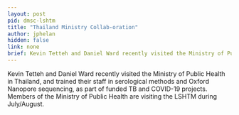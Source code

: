 ```yaml
---
layout: post
pid: dmsc-lshtm
title: "Thailand Ministry Collab-oration"
author: jphelan
hidden: false
link: none
brief: Kevin Tetteh and Daniel Ward recently visited the Ministry of Public Health in Thailand, and trained their staff in serological methods and Oxford Nanopore sequencing, as part of funded TB and COVID-19 projects. Members of the Ministry of Public Health are visiting the LSHTM during July/August. 
---
```

Kevin Tetteh and Daniel Ward recently visited the Ministry of Public Health in Thailand, and trained their staff in serological methods and Oxford Nanopore sequencing, as part of funded TB and COVID-19 projects. Members of the Ministry of Public Health are visiting the LSHTM during July/August. 
